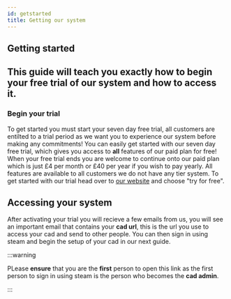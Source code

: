 ```yaml
---
id: getstarted
title: Getting our system
---
```


## Getting started
This guide will teach you exactly how to begin your free trial of our system and how to access it.
---

### Begin your trial
To get started you must start your seven day free trial, all customers are entilted to a trial period as we want you to experience our system before making any commitments! You can easily get started with our seven day free trial, which gives you access to **all** features of our paid plan for free! When your free trial ends you are welcome to continue onto our paid plan which is just £4 per month or £40 per year if you wish to pay yearly. All features are available to all customers we do not have any tier system. To get started with our trial head over to [our website](https://cadvanced.app) and choose "try for free". 

## Accessing your system 
After activating your trial you will recieve a few emails from us, you will see an important email that contains your **cad url**, this is the url you use to access your cad and send to other people. You can then sign in using steam and begin the setup of your cad in our next guide.

:::warning

PLease **ensure** that you are the __**first**__ person to open this link as the first person to sign in using steam is the person who becomes the **cad admin**.

:::

## 

